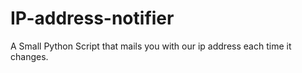 # IP-address-notifier
A Small Python Script that mails you with our ip address each time it changes.
